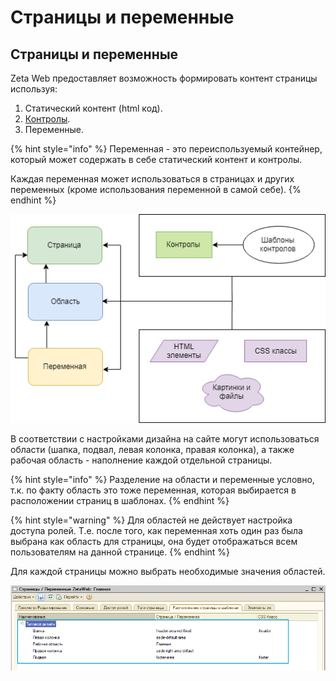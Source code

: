 # Страницы и переменные

## Страницы и переменные

Zeta Web предоставляет возможность формировать контент страницы используя:

1. Статический контент \(html код\).
2. [Контролы](../../tekhnicheskaya-dokumentaciya/kontroly.md).
3. Переменные.

{% hint style="info" %}
Переменная - это переиспользуемый контейнер, который может содержать в себе статический контент и контролы.

Каждая переменная может использоваться в страницах и других переменных \(кроме использования переменной в самой себе\).
{% endhint %}

![](../../.gitbook/assets/image%20%28122%29.png)

В соответствии с настройками дизайна на сайте могут использоваться области \(шапка, подвал, левая колонка, правая колонка\), а также рабочая область - наполнение каждой отдельной страницы.

{% hint style="info" %}
Разделение на области и переменные условно, т.к. по факту область это тоже переменная, которая выбирается в расположении страниц в шаблонах.
{% endhint %}

{% hint style="warning" %}
Для областей не действует настройка доступа ролей. Т.е. после того, как переменная хоть один раз была выбрана как область для страницы, она будет отображаться всем пользователям на данной странице.
{% endhint %}

Для каждой страницы можно выбрать необходимые значения областей.

![](../../.gitbook/assets/image%20%28177%29.png)

